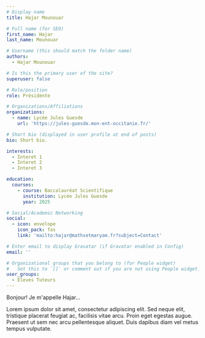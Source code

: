 ```yaml
---
# Display name
title: Hajar Mounouar

# Full name (for SEO)
first_name: Hajar
last_name: Mounouar

# Username (this should match the folder name)
authors:
  - Hajar Mounouar

# Is this the primary user of the site?
superuser: false

# Role/position
role: Présidente

# Organizations/Affiliations
organizations:
  - name: Lycée Jules Guesde
    url: 'https://jules-guesde.mon-ent-occitanie.fr/'

# Short bio (displayed in user profile at end of posts)
bio: Short bio.

interests:
  - Interet 1
  - Interet 2
  - Interet 3

education:
  courses:
    - course: Baccalauréat Scientifique
      institution: Lycée Jules Guesde
      year: 2025

# Social/Academic Networking
social:
  - icon: envelope
    icon_pack: fas
    link: 'mailto:hajar@mathsetmaryam.fr?subject=Contact'

# Enter email to display Gravatar (if Gravatar enabled in Config)
email: ''

# Organizational groups that you belong to (for People widget)
#   Set this to `[]` or comment out if you are not using People widget.
user_groups:
  - Eleves Tuteurs
---
```


Bonjour! Je m'appelle Hajar...

Lorem ipsum dolor sit amet, consectetur adipiscing elit. Sed neque elit, tristique placerat feugiat ac, facilisis vitae arcu. Proin eget egestas augue. Praesent ut sem nec arcu pellentesque aliquet. Duis dapibus diam vel metus tempus vulputate.